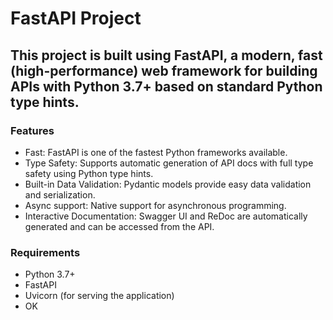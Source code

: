 # FastAPI Project
## This project is built using FastAPI, a modern, fast (high-performance) web framework for building APIs with Python 3.7+ based on standard Python type hints.

### Features
- Fast: FastAPI is one of the fastest Python frameworks available.
- Type Safety: Supports automatic generation of API docs with full type safety using Python type hints.
- Built-in Data Validation: Pydantic models provide easy data validation and serialization.
- Async support: Native support for asynchronous programming.
- Interactive Documentation: Swagger UI and ReDoc are automatically generated and can be accessed from the API.
### Requirements
- Python 3.7+
- FastAPI
- Uvicorn (for serving the application)
- OK

